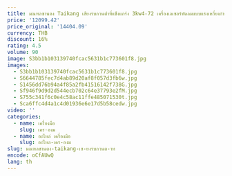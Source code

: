 ```yaml
---
title: มณฑลซานตง Taikang เสียงรบกวนต่ําที่แข็งแกร่ง 3kw4-72 เครื่องเลเซอร์พัดลมแบบแรงเหวี่ยงกําจัดฝุ่นพิเศษ
price: '12099.42'
price_original: '14404.09'
currency: THB
discount: 16%
rating: 4.5
volume: 90
image: S3bb1b103139740fcac5631b1c773601f8.jpg
images:
  - S3bb1b103139740fcac5631b1c773601f8.jpg
  - S6644785fec7d4ab89d20af8f057d3fb6w.jpg
  - S1456dd76b94a4f85a2fb41516142f738G.jpg
  - Sf946f9d9d2d544ecb702c64e37793e2fM.jpg
  - S755c341f6c0e4c58ac11ffe485071530t.jpg
  - Sca6ffc4d4a1c4d01936e6e17d5b58cedw.jpg
video: ''
categories:
  - name: เครื่องมือ
    slug: เคร-องม
  - name: อะไหล่ เครื่องมือ
    slug: อะไหล-เคร-องม
slug: มณฑลซานตง-taikang-เส-ยงรบกวนต-าท
encode: oCfAUwQ
lang: th
---
```

  